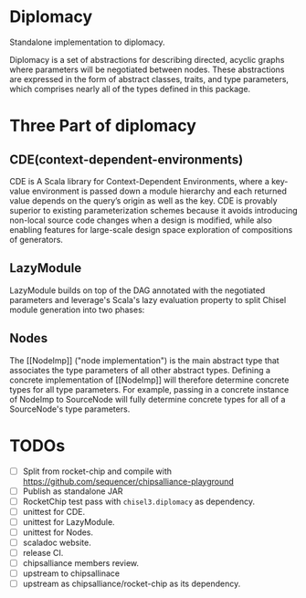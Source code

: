 # Diplomacy
Standalone implementation to diplomacy.

Diplomacy is a set of abstractions for describing directed, acyclic graphs where parameters will be negotiated between nodes. These abstractions are expressed in the form of abstract classes, traits, and type parameters, which comprises nearly all of the types defined in this package.

# Three Part of diplomacy

## CDE(context-dependent-environments)
CDE is A Scala library for Context-Dependent Environments, where a key-value environment is passed down a module hierarchy and each returned value depends on the query’s origin as well as the key.
CDE is provably superior to existing parameterization schemes because it avoids introducing non-local source code changes when a design is modified, while also enabling features for large-scale design space exploration of compositions of generators.

## LazyModule
LazyModule builds on top of the DAG annotated with the negotiated parameters and leverage's Scala's lazy evaluation property to split Chisel module generation into two phases:

## Nodes
The [[NodeImp]] ("node implementation") is the main abstract type that associates the type parameters of all other abstract types. Defining a concrete implementation of [[NodeImp]] will therefore determine concrete types for all type parameters. For example, passing in a concrete instance of NodeImp to SourceNode will fully determine concrete types for all of a SourceNode's type parameters.

# TODOs
- [ ] Split from rocket-chip and compile with https://github.com/sequencer/chipsalliance-playground
- [ ] Publish as standalone JAR
- [ ] RocketChip test pass with `chisel3.diplomacy` as dependency.
- [ ] unittest for CDE.
- [ ] unittest for LazyModule.
- [ ] unittest for Nodes.
- [ ] scaladoc website.
- [ ] release CI.
- [ ] chipsalliance members review.
- [ ] upstream to chipsallinace
- [ ] upstream as chipsalliance/rocket-chip as its dependency.